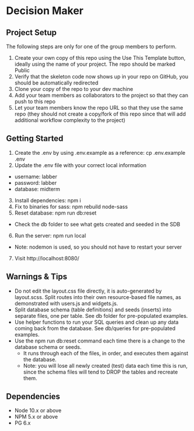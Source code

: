# Decision Maker

## Project Setup
The following steps are only for one of the group members to perform.

1. Create your own copy of this repo using the Use This Template button, ideally using the name of your project. The repo should be marked Public
2. Verify that the skeleton code now shows up in your repo on GitHub, you should be automatically redirected
3. Clone your copy of the repo to your dev machine
4. Add your team members as collaborators to the project so that they can push to this repo
5. Let your team members know the repo URL so that they use the same repo (they should not create a copy/fork of this repo since that will add additional workflow complexity to the project)


## Getting Started
1. Create the .env by using .env.example as a reference: cp .env.example .env
2. Update the .env file with your correct local information 
  - username: labber
  - password: labber
  - database: midterm
3. Install dependencies: npm i
4. Fix to binaries for sass: npm rebuild node-sass
5. Reset database: npm run db:reset
  - Check the db folder to see what gets created and seeded in the SDB
6. Run the server: npm run local
  - Note: nodemon is used, so you should not have to restart your server
7. Visit http://localhost:8080/

## Warnings & Tips
- Do not edit the layout.css file directly, it is auto-generated by layout.scss.
Split routes into their own resource-based file names, as demonstrated with users.js and widgets.js.
- Split database schema (table definitions) and seeds (inserts) into separate files, one per table. See db folder for pre-populated examples.
- Use helper functions to run your SQL queries and clean up any data coming back from the database. See db/queries for pre-populated examples.
- Use the npm run db:reset command each time there is a change to the database schema or seeds. 
  - It runs through each of the files, in order, and executes them against the database.
  - Note: you will lose all newly created (test) data each time this is run, since the schema files will tend to DROP the tables and recreate them.

## Dependencies

- Node 10.x or above
- NPM 5.x or above
- PG 6.x
